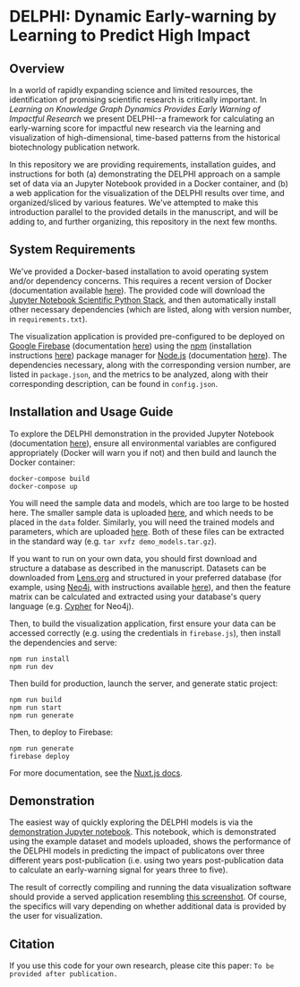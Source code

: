 # DELPHI: Dynamic Early-warning by Learning to Predict High Impact

## Overview
In a world of rapidly expanding science and limited resources, the identification of promising scientific research is critically important. In _Learning on Knowledge Graph Dynamics Provides Early Warning of Impactful Research_ we present DELPHI--a framework for calculating an early-warning score for impactful new research via the learning and visualization of high-dimensional, time-based patterns from the historical biotechnology publication network. 

In this repository we are providing requirements, installation guides, and instructions for both (a) demonstrating the DELPHI approach on a sample set of data via an Jupyter Notebook provided in a Docker container, and (b) a web application for the visualization of the DELPHI results over time, and organized/sliced by various features. We've attempted to make this introduction parallel to the provided details in the manuscript, and will be adding to, and further organizing, this repository in the next few months. 

## System Requirements
We've provided a Docker-based installation to avoid operating system and/or dependency concerns. This requires a recent version of Docker (documentation available [here](https://www.docker.com/get-started)). The provided code will download the [Jupyter Notebook Scientific Python Stack](https://github.com/jupyter/docker-stacks), and then automatically install other necessary dependencies (which are listed, along with version number, in `requirements.txt`). 

The visualization application is provided pre-configured to be deployed on [Google Firebase](https://firebase.google.com) (documentation [here](https://firebase.google.com/docs/web/setup)) using the [npm](https://www.npmjs.com) (installation instructions [here](https://www.npmjs.com/get-npm)) package manager for [Node.js](https://nodejs.org/en/) (documentation [here](https://nodejs.org/en/docs/)). The dependencies necessary, along with the corresponding version number, are listed in `package.json`, and the metrics to be analyzed, along with their corresponding description, can be found in `config.json`. 

## Installation and Usage Guide
To explore the DELPHI demonstration in the provided Jupyter Notebook (documentation [here](https://jupyter.org)), ensure all environmental variables are configured appropriately (Docker will warn you if not) and then build and launch the Docker container:
```
docker-compose build
docker-compose up
```
You will need the sample data and models, which are too large to be hosted here. The smaller sample data is uploaded [here](https://www.dropbox.com/t/ypuH7DKbJ5TXc0IO), and which needs to be placed in the `data` folder. Similarly, you will need the trained models and parameters, which are uploaded [here](https://www.dropbox.com/t/lq6fqR1Yzxtpajh4). Both of these files can be extracted in the standard way (e.g. `tar xvfz demo_models.tar.gz`). 

If you want to run on your own data, you should first download and structure a database as described in the manuscript. Datasets can be downloaded from [Lens.org](https://www.lens.org) and structured in your preferred database (for example, using [Neo4j](https://neo4j.com), with instructions available [here](https://neo4j.com/neo4j-graph-database/)), and then the feature matrix can be calculated and extracted using your database's query language (e.g. [Cypher](https://neo4j.com/developer/cypher/) for Neo4j). 

Then, to build the visualization application, first ensure your data can be accessed correctly (e.g. using the credentials in `firebase.js`), then install the dependencies and serve:
```
npm run install
npm run dev
```
Then build for production, launch the server, and generate static project: 
```
npm run build
npm run start
npm run generate
```
Then, to deploy to Firebase: 
```
npm run generate
firebase deploy
```
For more documentation, see the [Nuxt.js docs](https://nuxtjs.org).

## Demonstration
The easiest way of quickly exploring the DELPHI models is via the [demonstration Jupyter notebook](notebooks/delphi_example_demo.ipynb). This notebook, which is demonstrated using the example dataset and models uploaded, shows the performance of the DELPHI models in predicting the impact of publicatons over three different years post-publication (i.e. using two years post-publication data to calculate an early-warning signal for years three to five). 

The result of correctly compiling and running the data visualization software should provide a served application resembling [this screenshot](SSEscreenshot.png). Of course, the specifics will vary depending on whether additional data is provided by the user for visualization.

## Citation
If you use this code for your own research, please cite this paper:
```To be provided after publication.```

